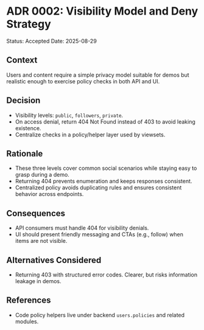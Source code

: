 # ADR 0002: Visibility Model and Deny Strategy

Status: Accepted
Date: 2025-08-29

## Context

Users and content require a simple privacy model suitable for demos but realistic enough to exercise policy checks in both API and UI.

## Decision

- Visibility levels: `public`, `followers`, `private`.
- On access denial, return 404 Not Found instead of 403 to avoid leaking existence.
- Centralize checks in a policy/helper layer used by viewsets.

## Rationale

- These three levels cover common social scenarios while staying easy to grasp during a demo.
- Returning 404 prevents enumeration and keeps responses consistent.
- Centralized policy avoids duplicating rules and ensures consistent behavior across endpoints.

## Consequences

- API consumers must handle 404 for visibility denials.
- UI should present friendly messaging and CTAs (e.g., follow) when items are not visible.

## Alternatives Considered

- Returning 403 with structured error codes. Clearer, but risks information leakage in demos.

## References

- Code policy helpers live under backend `users.policies` and related modules.
